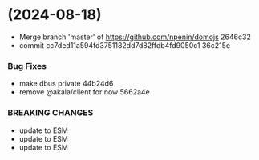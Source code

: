 #  (2024-08-18)


* Merge branch 'master' of https://github.com/npenin/domojs 2646c32
* commit cc7ded11a594fd3751182dd7d82ffdb4fd9050c1 36c215e


### Bug Fixes

* make dbus private 44b24d6
* remove @akala/client for now 5662a4e


### BREAKING CHANGES

* update to ESM
* update to ESM
* update to ESM



